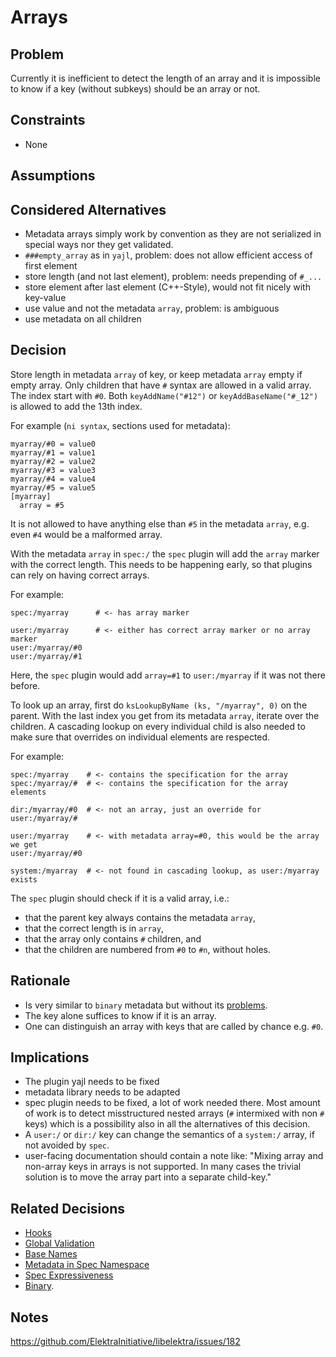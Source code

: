 # Arrays

## Problem

Currently it is inefficient to detect the length of an array and it is impossible to know if a key (without subkeys) should be an array or not.

## Constraints

- None

## Assumptions

## Considered Alternatives

- Metadata arrays simply work by convention as they are not serialized in special ways nor they get validated.
- `###empty_array` as in `yajl`, problem: does not allow efficient access of first element
- store length (and not last element), problem: needs prepending of `#_...`
- store element after last element (C++-Style), would not fit nicely with key-value
- use value and not the metadata `array`, problem: is ambiguous
- use metadata on all children

## Decision

Store length in metadata `array` of key, or keep metadata `array` empty if empty array.
Only children that have `#` syntax are allowed in a valid array.
The index start with `#0`.
Both `keyAddName("#12")` or `keyAddBaseName("#_12")` is allowed to add the 13th index.

For example (`ni syntax`, sections used for metadata):

```
myarray/#0 = value0
myarray/#1 = value1
myarray/#2 = value2
myarray/#3 = value3
myarray/#4 = value4
myarray/#5 = value5
[myarray]
  array = #5
```

It is not allowed to have anything else than `#5` in the metadata `array`,
e.g. even `#4` would be a malformed array.

With the metadata `array` in `spec:/` the `spec` plugin will add the
`array` marker with the correct length.
This needs to be happening early, so that plugins can rely on having
correct arrays.

For example:

```
spec:/myarray      # <- has array marker

user:/myarray      # <- either has correct array marker or no array marker
user:/myarray/#0
user:/myarray/#1
```

Here, the `spec` plugin would add `array=#1` to `user:/myarray` if it was not there before.

To look up an array, first do `ksLookupByName (ks, "/myarray", 0)` on the parent.
With the last index you get from its metadata `array`, iterate over the children.
A cascading lookup on every individual child is also needed to make sure that overrides on individual
elements are respected.

For example:

```
spec:/myarray    # <- contains the specification for the array
spec:/myarray/#  # <- contains the specification for the array elements

dir:/myarray/#0  # <- not an array, just an override for user:/myarray/#

user:/myarray    # <- with metadata array=#0, this would be the array we get
user:/myarray/#0

system:/myarray  # <- not found in cascading lookup, as user:/myarray exists
```

The `spec` plugin should check if it is a valid array, i.e.:

- that the parent key always contains the metadata `array`,
- that the correct length is in `array`,
- that the array only contains `#` children, and
- that the children are numbered from `#0` to `#n`, without holes.

## Rationale

- Is very similar to `binary` metadata but without its [problems](../2_solutions_clear/binary.md).
- The key alone suffices to know if it is an array.
- One can distinguish an array with keys that are called by chance e.g. `#0`.

## Implications

- The plugin yajl needs to be fixed
- metadata library needs to be adapted
- spec plugin needs to be fixed, a lot of work needed there.
  Most amount of work is to detect misstructured nested arrays (`#` intermixed with non `#` keys) which is a possibility also in all the alternatives of this decision.
- A `user:/` or `dir:/` key can change the semantics of a `system:/` array, if not avoided by `spec`.
- user-facing documentation should contain a note like:
  "Mixing array and non-array keys in arrays is not supported.
  In many cases the trivial solution is to move the array part into a separate child-key."

## Related Decisions

- [Hooks](../4_partially_implemented/hooks.md)
- [Global Validation](../0a_delayed/global_validation.md)
- [Base Names](../5_implemented/base_name.md)
- [Metadata in Spec Namespace](../1_problem_clear/spec_metadata.md)
- [Spec Expressiveness](../1_problem_clear/spec_expressiveness.md)
- [Binary](../2_solutions_clear/binary.md).

## Notes

https://github.com/ElektraInitiative/libelektra/issues/182
